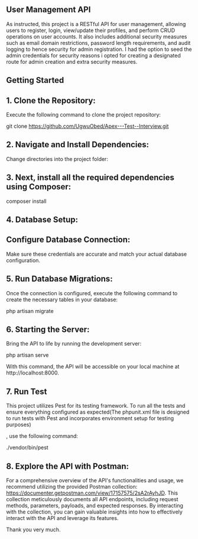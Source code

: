 
## User Management API

   As instructed, this project is a RESTful API for user management, allowing users to register, login, view/update their profiles, and perform CRUD operations on user accounts. It also includes additional security measures such as email domain restrictions, password length requirements, and audit logging to hence security for admin registration. I had the option to seed the admin credentials for security reasons i opted for creating a designated route for admin creation and extra security measures. 


## Getting Started

## 1. Clone the Repository:

   Execute the following command to clone the project repository:

   git clone https://github.com/UgwuObed/Apex---Test--Interview.git


## 2. Navigate and Install Dependencies:

   Change directories into the project folder: 
  
## 3. Next, install all the required dependencies using Composer:

   composer install


## 4. Database Setup:

## Configure Database Connection:

   Make sure these credentials are accurate and match your actual database configuration.

## 5. Run Database Migrations:

   Once the connection is configured, execute the following command to create the necessary tables in your database:

   php artisan migrate

## 6. Starting the Server:

   Bring the API to life by running the development server:

   php artisan serve

   With this command, the API will be accessible on your local machine at http://localhost:8000.

## 7. Run Test

  This project utilizes Pest for its testing framework. To run all the tests and ensure everything configured as expected(The phpunit.xml file is designed to run tests with Pest and incorporates environment setup for testing purposes)

, use the following command:

  ./vendor/bin/pest

## 8. Explore the API with Postman:

 For a comprehensive overview of the API's functionalities and usage, we recommend utilizing the provided Postman collection: https://documenter.getpostman.com/view/17157575/2sA2rAyhJD. This collection meticulously documents all API endpoints, including request methods, parameters, payloads, and expected responses. By interacting with the collection, you can gain valuable insights into how to effectively interact with the API and leverage its features.

 Thank you very much.
